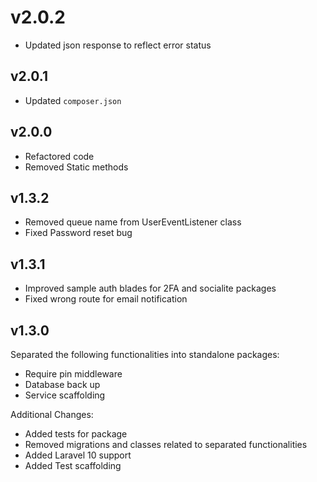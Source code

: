 # v2.0.2

- Updated json response to reflect error status

## v2.0.1

- Updated `composer.json`

## v2.0.0

- Refactored code
- Removed Static methods

## v1.3.2

- Removed queue name from UserEventListener class
- Fixed Password reset bug

## v1.3.1

- Improved sample auth blades for 2FA and socialite packages
- Fixed wrong route for email notification

## v1.3.0

Separated the following functionalities into standalone packages:

- Require pin middleware
- Database back up
- Service scaffolding

Additional Changes:

- Added tests for package
- Removed migrations and classes related to separated functionalities
- Added Laravel 10 support
- Added Test scaffolding
